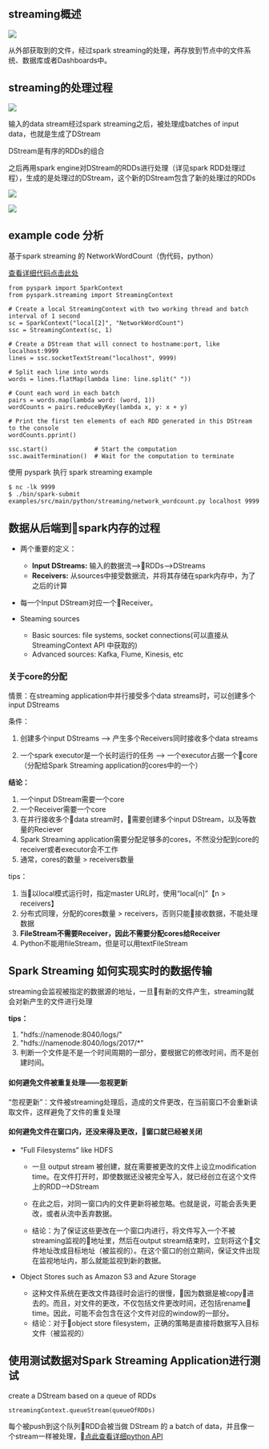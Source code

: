 ## streaming概述

![](http://spark.apache.org/docs/latest/img/streaming-arch.png)

从外部获取到的文件，经过spark streaming的处理，再存放到节点中的文件系统、数据库或者Dashboards中。


## streaming的处理过程
![](http://spark.apache.org/docs/latest/img/streaming-flow.png)

输入的data stream经过spark streaming之后，被处理成batches of input data，也就是生成了DStream

DStream是有序的RDDs的组合

之后再用spark engine对DStream的RDDs进行处理（详见spark RDD处理过程），生成的是处理过的DStream，这个新的DStream包含了新的处理过的RDDs

![](http://spark.apache.org/docs/latest/img/streaming-dstream.png)

![](http://spark.apache.org/docs/latest/img/streaming-dstream-ops.png)


## example code 分析

基于spark streaming 的 NetworkWordCount（伪代码，python）

[查看详细代码点击此处](https://github.com/apache/spark/blob/v2.3.0/examples/src/main/python/streaming/network_wordcount.py)

    from pyspark import SparkContext
    from pyspark.streaming import StreamingContext

    # Create a local StreamingContext with two working thread and batch interval of 1 second
    sc = SparkContext("local[2]", "NetworkWordCount")
    ssc = StreamingContext(sc, 1)
    
    # Create a DStream that will connect to hostname:port, like localhost:9999
    lines = ssc.socketTextStream("localhost", 9999)

    # Split each line into words
    words = lines.flatMap(lambda line: line.split(" ")) 

    # Count each word in each batch
    pairs = words.map(lambda word: (word, 1))
    wordCounts = pairs.reduceByKey(lambda x, y: x + y)

    # Print the first ten elements of each RDD generated in this DStream to the console
    wordCounts.pprint()

    ssc.start()             # Start the computation
    ssc.awaitTermination()  # Wait for the computation to terminate

使用 pyspark 执行 spark streaming example
    
    $ nc -lk 9999
    $ ./bin/spark-submit examples/src/main/python/streaming/network_wordcount.py localhost 9999


## 数据从后端到spark内存的过程

- 两个重要的定义：
    - **Input DStreams:** 输入的数据流-->RDDs-->DStreams
    - **Receivers:** 从sources中接受数据流，并将其存储在spark内存中，为了之后的计算

- 每一个Input DStream对应一个Receiver。

- Steaming sources
    - Basic sources: file systems, socket connections(可以直接从 StreamingContext API 中获取的)
    - Advanced sources: Kafka, Flume, Kinesis, etc


### 关于core的分配

情景：在streaming application中并行接受多个data streams时，可以创建多个input DStreams

条件：

1. 创建多个input DStreams --> 产生多个Receivers同时接收多个data streams

2. 一个spark executor是一个长时运行的任务 --> 一个executor占据一个core（分配给Spark Streaming application的cores中的一个）

**结论：** 

1. 一个input DStream需要一个core
2. 一个Receiver需要一个core
3. 在并行接收多个data stream时，需要创建多个input DStream，以及等数量的Reciever
4.  Spark Streaming application需要分配足够多的cores，不然没分配到core的receiver或者executor会不工作
5.  通常，cores的数量 > receivers数量

tips：
1. 当以local模式运行时，指定master URL时，使用“local[n]”【n > receivers】
2. 分布式同理，分配的cores数量 > receivers，否则只能接收数据，不能处理数据
3. **FileStream不需要Receiver，因此不需要分配cores给Receiver**
4. Python不能用fileStream，但是可以用textFileStream


## Spark Streaming 如何实现实时的数据传输

streaming会监视被指定的数据源的地址，一旦有新的文件产生，streaming就会对新产生的文件进行处理

**tips：**
1. "hdfs://namenode:8040/logs/"
2. "hdfs://namenode:8040/logs/2017/*"
3. 判断一个文件是不是一个时间周期的一部分，要根据它的修改时间，而不是创建时间。

#### 如何避免文件被重复处理——忽视更新
“忽视更新”：文件被streaming处理后，造成的文件更改，在当前窗口不会重新读取文件，这样避免了文件的重复处理

#### 如何避免文件在窗口内，还没来得及更改，窗口就已经被关闭

- “Full Filesystems” like HDFS
    - 一旦 output stream 被创建，就在需要被更改的文件上设立modification time。在文件打开时，即使数据还没被完全写入，就已经创立在这个文件上的RDD-->DStream
    - 在此之后，对同一窗口内的文件更新将被忽略。也就是说，可能会丢失更改，或者从流中丢弃数据。

    - 结论：为了保证这些更改在一个窗口内进行，将文件写入一个不被streaming监视的地址里，然后在output stream结束时，立刻将这个文件地址改成目标地址（被监视的）。在这个窗口的创立期间，保证文件出现在监视地址内，那么就能监视到新的数据。

- Object Stores such as Amazon S3 and Azure Storage
    - 这种文件系统在更改文件路径时会运行的很慢，因为数据是被copy进去的。而且，对文件的更改，不仅包括文件更改时间，还包括rename time。因此，可能不会包含在这个文件对应的window的一部分。
    - 结论：对于object store filesystem，正确的策略是直接将数据写入目标文件（被监视的）

## 使用测试数据对Spark Streaming Application进行测试

create a DStream based on a queue of RDDs

    streamingContext.queueStream(queueOfRDDs)

每个被push到这个队列RDD会被当做 DStream 的 a batch of data，并且像一个stream一样被处理，[点此查看详细python API](http://spark.apache.org/docs/latest/api/python/pyspark.streaming.html#pyspark.streaming.StreamingContext)






